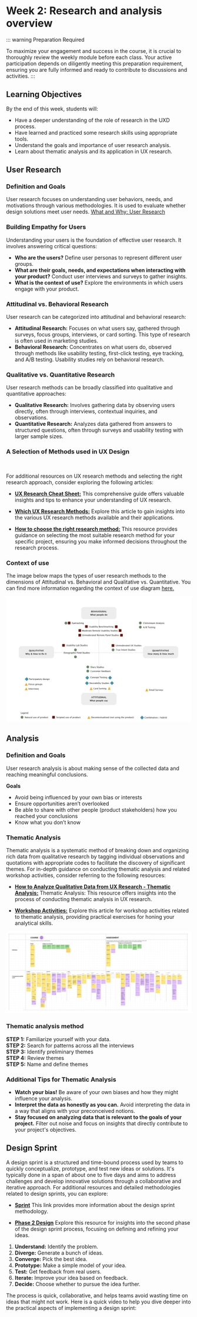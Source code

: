 # Week 2: Research and analysis overview

::: warning Preparation Required

To maximize your engagement and success in the course, it is crucial to thoroughly review the weekly module before each class. Your active participation depends on diligently meeting this preparation requirement, ensuring you are fully informed and ready to contribute to discussions and activities.
:::

## Learning Objectives

By the end of this week, students will:

- Have a deeper understanding of the role of research in the UXD process.
- Have learned and practiced some research skills using appropriate tools.
- Understand the goals and importance of user research analysis.
- Learn about thematic analysis and its application in UX research.

<!--## Slides

[MAD9034 2-1 Research Overview](https://drive.google.com/file/d/10-yd6Z9_vQeaQOlNgLxnlqEsLP0c-ee_/view?usp=sharing)<br>
[MAD9034 2-2 Analysis](https://drive.google.com/file/d/1Xam4P8KAvr3cb4lL3fhN57Pc30LP4QYi/view?usp=sharing)-->

## User Research

### Definition and Goals

User research focuses on understanding user behaviors, needs, and motivations through various methodologies. It is used to evaluate whether design solutions meet user needs.
[What and Why: User Research](https://www.usability.gov/what-and-why/user-research.html)

### Building Empathy for Users

Understanding your users is the foundation of effective user research. It involves answering critical questions:

- **Who are the users?** Define user personas to represent different user groups.
- **What are their goals, needs, and expectations when interacting with your product?** Conduct user interviews and surveys to gather insights.
- **What is the context of use?** Explore the environments in which users engage with your product.

### Attitudinal vs. Behavioral Research

User research can be categorized into attitudinal and behavioral research:

- **Attitudinal Research:** Focuses on what users say, gathered through surveys, focus groups, interviews, or card sorting. This type of research is often used in marketing studies.
- **Behavioral Research:** Concentrates on what users do, observed through methods like usability testing, first-click testing, eye tracking, and A/B testing. Usability studies rely on behavioral research.

### Qualitative vs. Quantitative Research

User research methods can be broadly classified into qualitative and quantitative approaches:

- **Qualitative Research:** Involves gathering data by observing users directly, often through interviews, contextual inquiries, and observations.
- **Quantitative Research:** Analyzes data gathered from answers to structured questions, often through surveys and usability testing with larger sample sizes.

### A Selection of Methods used in UX Design

<br>
<TwoColumnComponent
imageSrc="/f2023/moduleImages/week2/cardSorting.jpg"
title="Card Sorting"
description="Allows users to group labels written on cards in categories that make sense to them. This helps ensure that the application structure matches the way users think."
linkUrl="https://www.nngroup.com/articles/card-sorting-definition/"
linkText="Read more"
/>

<TwoColumnComponent
imageSrc="/f2023/moduleImages/week2/interviews.jpg"
title="Contextual Interviews"
description="Enable you to observe users in their natural environment, giving you a better understanding of the way users work."
linkUrl="https://www.nngroup.com/articles/contextual-inquiry/"
linkText="Read more"
/>

<TwoColumnComponent
imageSrc="/f2023/moduleImages/week2/firstClick.png"
title="First Click Testing"
description="A testing method focused on navigation, which can be performed on a functioning website, a prototype, or a wireframe."
linkUrl="https://www.usability.gov/how-to-and-tools/methods/first-click-testing.html"
linkText="Read more"
/>

<TwoColumnComponent
imageSrc="/f2023/moduleImages/week2/focusGroup.jpg"
title="Focus Groups"
description="Moderated discussion with a group of users, allow you to learn about user attitudes, ideas, and desires."
linkUrl="https://www.nngroup.com/articles/focus-groups-definition/"
linkText="Read more"
/>

<TwoColumnComponent
imageSrc="/f2023/moduleImages/week2/heuristic.jpg"
title="Heuristic Evaluation"
description="Usability experts evaluating your website (app) against a list of established guidelines."
linkUrl="https://www.nngroup.com/articles/ten-usability-heuristics/"
linkText="Read more"
/>

<TwoColumnComponent
imageSrc="/f2023/moduleImages/week2/individuaInterviews.jpg"
title="Individual Interviews"
description="One-on-one discussions with users show you how a particular user works. They enable you to get detailed information about a user's attitudes, desires, and experiences."
linkUrl="https://www.nngroup.com/articles/interviewing-users/"
linkText="Read more"
/>

<TwoColumnComponent
imageSrc="/f2023/moduleImages/week2/parallelDesign.jpg"
title="Parallel Design"
description="Involves several designers pursuing the same effort simultaneously, but independently, with the intention to combine the best aspects of each for the ultimate solution."
linkUrl="https://www.nngroup.com/articles/parallel-and-iterative-design/"
linkText="Read more"
/>

<TwoColumnComponent
imageSrc="/f2023/moduleImages/week2/persona.png"
title="Persona"
description="Create a representative user based on available data and user interviews. Some personal details may be fiction, but the information used to create the user type is not."
linkUrl="https://www.nngroup.com/topic/personas/"
linkText="Read more"
/>

<TwoColumnComponent
imageSrc="/f2023/moduleImages/week2/prototyping.jpg"
title="Prototyping"
description="Explore ideas before implementing them by creating a mock-up. A prototype can range from a paper mock-up to interactive html pages."
linkUrl="https://www.nngroup.com/videos/prototype-specifications/"
linkText="Read more"
/>

<TwoColumnComponent
imageSrc="/f2023/moduleImages/week2/survey.jpg"
title="Survey"
description="A series of questions asked to multiple users of your website, help you learn about the people who visit your site."
linkUrl="https://www.uxdesigninstitute.com/blog/user-surveys-for-ux-research/"
linkText="Read more"
/>

<TwoColumnComponent
imageSrc="/f2023/moduleImages/week2/sus.png"
title="System Usability Scale (SUS)"
description="SUS is a technology independent ten item scale for subjective evaluation of the usability."
linkUrl="https://www.nngroup.com/videos/system-usability-scale/"
linkText="Read more"
/>

<TwoColumnComponent
imageSrc="/f2023/moduleImages/week2/task.png"
title="Task Analysis"
description="Involves learning about user goals, including what users want to do on your App, and helps you understand the tasks that users will perform on it."
linkUrl="https://www.nngroup.com/articles/task-analysis/"
linkText="Read more"
/>

<TwoColumnComponent
imageSrc="/f2023/moduleImages/week2/usability.jpg"
title="Usability Testing"
description="Usability testing refers to evaluating a product or service by testing it with representative users."
linkUrl="https://www.nngroup.com/videos/usability-testing-101/"
linkText="Read more"
/>

<TwoColumnComponent
imageSrc="/f2023/moduleImages/week2/useCase.png"
title="Use Case"
description="Use cases, scenarios and storyboards focus on describing how users use your product and their goals."
linkUrl="https://www.usability.gov/how-to-and-tools/methods/use-cases.html"
linkText="Read more"
/>

For additional resources on UX research methods and selecting the right research approach, consider exploring the following articles:

- **[UX Research Cheat Sheet:](https://www.nngroup.com/articles/ux-research-cheat-sheet/)** This comprehensive guide offers valuable insights and tips to enhance your understanding of UX research.

- **[Which UX Research Methods:](https://www.nngroup.com/articles/which-ux-research-methods/)** Explore this article to gain insights into the various UX research methods available and their applications.

- **[How to choose the right research method:](https://uxdesign.cc/the-right-way-of-doing-user-research-569bf7f35b36)** This resource provides guidance on selecting the most suitable research method for your specific project, ensuring you make informed decisions throughout the research process.

### Context of use

The image below maps the types of user research methods to the dimensions of Attitudinal vs. Behavioral and Qualitative vs. Quantitative. You can find more information regarding the context of use diagram [here.](https://uxdesign.cc/the-right-way-of-doing-user-research-569bf7f35b36)

![Context of use](./context-of-use.png)

## Analysis

### Definition and Goals

User research analysis is about making sense of the collected data and reaching meaningful conclusions.

**Goals**

- Avoid being influenced by your own bias or interests
- Ensure opportunities aren’t overlooked
- Be able to share with other people (product stakeholders) how you reached your conclusions
- Know what you don’t know

### Thematic Analysis

Thematic analysis is a systematic method of breaking down and organizing rich data from qualitative research by tagging individual observations and quotations with appropriate codes to facilitate the discovery of significant themes. For in-depth guidance on conducting thematic analysis and related workshop activities, consider referring to the following resources:

- **[How to Analyze Qualitative Data from UX Research - Thematic Analysis:](https://www.nngroup.com/articles/thematic-analysis/)** Thematic Analysis: This resource offers insights into the process of conducting thematic analysis in UX research.

- **[Workshop Activities:](https://www.nngroup.com/articles/workshop-activities/)** Explore this article for workshop activities related to thematic analysis, providing practical exercises for honing your analytical skills.

![Thematic Analysis](./thematic-analysis.png)

### Thematic analysis method

**STEP 1:** Familiarize yourself with your data.<br>
**STEP 2:** Search for patterns across all the interviews<br>
**STEP 3:** Identify preliminary themes<br>
**STEP 4:** Review themes<br>
**STEP 5:** Name and define themes<br>

<YouTube
  title="Affinity Diagramming: Collaborate, Sort and Prioritize UX Ideas"
  url="https://www.youtube.com/embed/C4nYxZxteJY?si=NbBtZryz6-4hRw60"
/>

### Additional Tips for Thematic Analysis

- **Watch your bias!** Be aware of your own biases and how they might influence your analysis.
- **Interpret the data as honestly as you can.** Avoid interpreting the data in a way that aligns with your preconceived notions.
- **Stay focused on analyzing data that is relevant to the goals of your project.** Filter out noise and focus on insights that directly contribute to your project's objectives.

## Design Sprint

A design sprint is a structured and time-bound process used by teams to quickly conceptualize, prototype, and test new ideas or solutions. It's typically done in a span of about one to five days and aims to address challenges and develop innovative solutions through a collaborative and iterative approach. For additional resources and detailed methodologies related to design sprints, you can explore:

- **[Sprint](http://www.gv.com/sprint/)** This link provides more information about the design sprint methodology.

- **[Phase 2 Design](https://designsprintkit.withgoogle.com/methodology/phase2-define)** Explore this resource for insights into the second phase of the design sprint process, focusing on defining and refining your ideas.

1. **Understand:** Identify the problem.
2. **Diverge:** Generate a bunch of ideas.
3. **Converge:** Pick the best idea.
4. **Prototype:** Make a simple model of your idea.
5. **Test:** Get feedback from real users.
6. **Iterate:** Improve your idea based on feedback.
7. **Decide:** Choose whether to pursue the idea further.

The process is quick, collaborative, and helps teams avoid wasting time on ideas that might not work. Here is a quick video to help you dive deeper into the practical aspects of implementing a design sprint:

<YouTube
  title="Sprint: Monday"
  url="https://www.youtube.com/embed/7zOBMxRYJ7I?si=zS_Zc71nAHezNsfY"
/>
